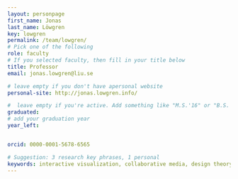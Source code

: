 ```yaml
---
layout: personpage
first_name: Jonas
last_name: Löwgren
key: lowgren
permalink: /team/lowgren/
# Pick one of the following
role: faculty
# If you selected faculty, then fill in your title below
title: Professor
email: jonas.lowgren@liu.se

# leave empty if you don't have apersonal website
personal-site: http://jonas.lowgren.info/

#  leave empty if you're active. Add something like "M.S.'16" or "B.S.'17" if you got a degree while with the Vis Collective. Add "N" if you left before you got a degree.
graduated:
# add your graduation year
year_left:


orcid: 0000-0001-5678-6565

# Suggestion: 3 research key phrases, 1 personal
keywords: interactive visualization, collaborative media, design theory, hobby farming
---
```

